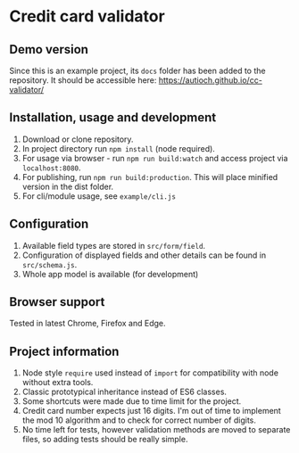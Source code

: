 # Credit card validator


## Demo version
Since this is an example project, its `docs` folder has been added to the repository. It should be accessible here: https://autioch.github.io/cc-validator/


## Installation, usage and development
1. Download or clone repository.
2. In project directory run `npm install` (node required).
3. For usage via browser - run `npm run build:watch` and access project via `localhost:8080`.
4. For publishing, run `npm run build:production`. This will place minified version in the dist folder.
5. For cli/module usage, see `example/cli.js`

## Configuration
1. Available field types are stored in `src/form/field`.
2. Configuration of displayed fields and other details can be found in `src/schema.js`.
3. Whole app model is available (for development)

## Browser support
Tested in latest Chrome, Firefox and Edge.

## Project information
1. Node style `require` used instead of `import` for compatibility with node without extra tools.
2. Classic prototypical inheritance instead of ES6 classes.
3. Some shortcuts were made due to time limit for the project.
4. Credit card number expects just 16 digits. I'm out of time to implement the mod 10 algorithm and to check for correct number of digits.
5. No time left for tests, however validation methods are moved to separate files, so adding tests should be really simple.
